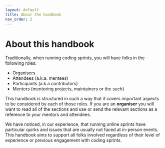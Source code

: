 ```yaml
---
layout: default
title: About the handbook
nav_order: 2
---
```


# About this handbook

Traditionally, when running coding sprints, you will have folks in the following roles:

- Organisers
- Attendees (a.k.a. mentees)
- Participants (a.k.a contributors)
- Mentors (mentoring projects, maintainers or the such)

This handbook is structured in such a way that it covers important aspects to be considered by each of those roles.
If you are an **organiser** you will want to read all of the sections and use or send the relevant sections as a reference to your mentors and attendees.

We have noticed, in our experience, that running online sprints have particular quirks and issues that are usually not faced at in-person events. This handbook aims to support all folks involved regardless of their level of experience or previous engagement with coding sprints.
